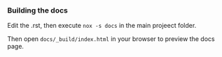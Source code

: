 
### Building the docs
Edit the .rst, then execute `nox -s docs` in the main projeect folder.

Then open `docs/_build/index.html` in your browser to preview the docs page.
